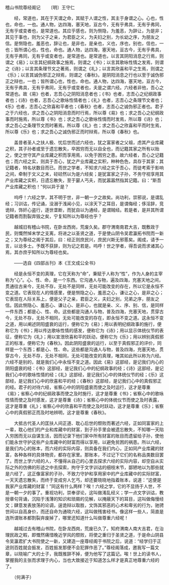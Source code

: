 稽山书院尊经阁记
　　〔明〕王守仁 

　　经，常道也，其在于天谓之命，其赋于人谓之性，其主于身谓之心。心也，性也，命也，一也。通人物，达四海，塞天地，亘古今，无有乎弗具，无有乎弗同，无有乎或变者也，是常道也。其应乎感也，则为恻隐，为羞恶，为辞让，为是非；其见于事也，则为父子之亲，为君臣之义，为夫妇之别，为长幼之序，为朋友之信。是恻隐也，羞恶也，辞让也，是非也，是亲也，义也，序也，别也，信也，一也；皆所谓心也，性也，命也。通人物，达四海，塞天地，亘古今，无有乎弗具，无有乎弗同，无有乎或变者也，是常道也。是常道也，以言其阴阳消息之行焉，则谓之《易》；以言其纪纲政事之施焉，则谓之《书》；以言其歌咏性情之发焉，则谓之《诗》；以言其条理节文之著焉，则谓之《礼》；以言其欣喜和平之生焉，则谓之《乐》；以言其诚伪邪正之辩焉，则谓之《春秋》。是阴阳消息之行也以至于诚伪邪正之辩也，一也；皆所谓心也，性也，命也。通人物，达四海，塞天地，亘古今，无有乎弗具，无有乎弗同，无有乎或变者也，夫是之谓六经。六经者非他，吾心之常道也。故《易》也者，志吾心之阴阳消息者也；《书》也者，志吾心之纪纲政事者也；《诗》也者，志吾心之歌咏性情者也；《礼》也者，志吾心之条理节文者也；《乐》也者，志吾心之欣喜和平者也；《春秋》也者，志吾心之诚伪邪正者也。君子之于六经也，求之吾心之阴阳消息而时行焉，所以尊《易》也；求之吾心之纪纲政事而时施焉，所以尊《书》也；求之吾心之歌咏性情而时发焉，所以尊《诗》也；求之吾心之条理节文而时著焉。所以尊《礼》也；求之吾心之欣喜和平而时生焉，所以尊《乐》也；求之吾心之诚伪邪正而时辩焉，所以尊《春秋》也。

　　盖昔者圣人之扶人极、忧后世而述六经也，犹之富家者之父祖，虑其产业库藏之积，其子孙者或至于遗忘散失，卒困穷而无以自全也，而记籍其家之所有以贻之，使之世守其产业库藏之积而享用焉，以免于困穷之患。故六经者，吾心之记籍也；而六经之实，则具于吾心，犹之产业库藏之实积，种种色色，具存于其家；其记籍者，特名状数目而已。而世之学者，不知求六经之实于吾心，而徒考索于影响之间，牵制于文义之末，硁硁然以为是六经矣；是犹富家之子孙，不务守视享用其产业库藏之实积，日遗忘散失，至于窭人丐夫，而犹嚣嚣然指其记籍。曰：“斯吾产业库藏之积也！”何以异于是？

　　呜呼！六经之学，其不明于世，非一朝一夕之故矣。尚功利，崇邪说，是谓乱经；习训诂，传记诵，没溺于浅闻小见，以涂天下之耳目，是谓侮经；侈淫辞，竞诡辩，饰奸心盗行，逐世垄断，而犹自以为通经，是谓贼经。若是者，是并其所谓记籍者而割裂弃毁之矣，宁复知所以为尊经也乎？

　　越城旧有稽山书院，在卧龙西岗，荒废久矣。郡守渭南南君大吉，既敷政于民，则慨然悼末学之支离，将进之以圣贤之道，于是使山阴令吴君瀛拓书院而一新之；又为尊经之阁于其后，曰：经正则庶民兴，庶民兴斯无邪慝矣。阁成，请予一言，以谂多士。予既不获辞，则为记之若是。呜呼！世之学者，得吾说而求诸其心焉，其亦庶乎知所以为尊经也矣。

　　——选自《四部丛刊》本《王文成公全书》　　

　　经是永恒不变的真理，它在天称为“命”，秉赋于人称为“性”，作为人身的主宰称为“心”。心、性、命，是一个东西。它沟通人与物，遍及四海，充塞天地之间，贯通往古来今，无处不存，无处不是同样，无处可能改变的存在，所以它是永恒不变之道。它表现在人的情感里，便是恻隐之心，羞恶之心，谦让之心，是非之心；它表现在人际关系上，便是父子之亲，君臣之义，夫妇之别，兄弟之序，朋友之信。因此恻隐心、羞恶心、谦让心、是非心，也就是亲、义、序、别、信，是同样一件东西；都是心、性、命。这些都是沟通人与物，普及四海，充塞天地，贯穿古今，无处不存，无处不相同，无处可能改变的存在，即永恒不变之道。这永恒不变之道，用以阐述阴阳盛衰的运行，便称它为《易》；用以表明纪纲政事的施行，便称它为《书》；用以传达歌咏性情的感发，便称它为《诗》；用以显示体统仪节的表征，便称它为《礼》；用以宣泄欣喜和平的跃动，便称它为《乐》；用以辨别真假邪正的标准，便称它为《春秋》。因此阴阳盛衰的运行，以至于真假邪正的评价，同样是一个东西；都是心、性、命。这些都是沟通人与物，普及四海，充塞天地，贯穿古今，无处不存，无处不相同，无处可能改变的真理，唯其如此所以称为六经。六经不是别的，就是我们心中永恒不变之道。因此《易》这部经，是记我们内心的阴阳盛衰的经：《书》这部经，是记我们心中的纪纲政事的经；《诗》这部经，是记我们心中的歌咏性情的经；《礼》这部经，是记我们心中的体统仪节的经；《乐》这部经，是记我们心中的欣喜和平的经；《春秋》这部经，是记我们心中的真假邪正的经。君子的对待六经，省察心中的阴阳盛衰而使之及时运行，这才是尊重《易》；省察心中的纪纲政事而使之及时施行，这才是尊重《书》；省察心中的歌咏性情而使之及时感发，这才是尊重《诗》；省察心中的体统仪节而使之及时表露，这才是尊重《礼》；省察心中的欣喜和平而使之及时跃动，这才是尊重《乐》；省察心中的真假邪正而及时地辨明，这才是尊重《春秋》。

　　大抵古代圣人的匡扶人间正道、耽心后世的颓败而著述六经，正如同富家的上一辈，耽心他们的产业和库藏中的财富，到子孙手里会被遗忘散失，不知哪一天陷入穷困而无以自谋生活，因而记录下他们家中所有财富的账目而遗留给子孙，使他们能永世守护这些产业库藏中的财富而得以享用，以避免贫困的祸患。所以六经，是我们内心的账本，而六经的实际内容，则具备在我们内心，正如同产业库藏的财富，各种各样的具体物资，都存在家里。那账本，不过记下它们的名称品类数目罢了。而世上学六经的人，不懂得从自己的心里去探求六经的实际内容，却空自从实际之外的仿佛的形迹之中去探索，拘守于文字训诂的细枝末节，鄙陋地以为那些就是六经了，这正像富家的子孙，不致力守护和享用家中的产业库藏中的实际财富，一天天遗忘散失，而终于变成穷人乞丐，却还要晓晓地指着账本，说道：“这便是我家产业库藏的财富！”同这有什么两样？唉！六经之学，它的不显扬于人世，不是一朝一夕的事了。重视功利，崇奉谬论，这叫做淆乱经义；学一点文字训诂，教授章句背诵，沉陷于浅薄的知识和琐屑的见解，以掩蔽天下的耳目，这叫做侮慢经文；肆意发表放荡的论调，逞诡辩以取胜，文饰其邪恶的心术和卑劣的行为，驰骋世间以自高身价，而还自命为通晓六经，这叫做残害经书。像这样一些人，简直是连所谓账本都割裂弃废掉了，哪里还知道什么叫做尊重六经呢！

　　越城过去有稽山书院，在卧龙西岗，荒废已久了。知府渭南人南大吉君，在治理民政之暇，即慨然痛惜晚近学风的颓败，将使之重归于圣贤之道，于是命山阴县令吴瀛君扩大书院使之一新，又建造一座尊经阁于书院之后，说道：“经学归于正途则百姓就会振发，百姓振发那便不会犯罪作恶了。”尊经阁落成，邀我写一篇文章，以晓喻广大的士子，我既推辞不掉，便为他写了这篇记。唉！世上的读书人，掌握我的主张而求理于内心，当也大致接近于知道怎么样才是真正地尊重六经的了。

　　（何满子） 


